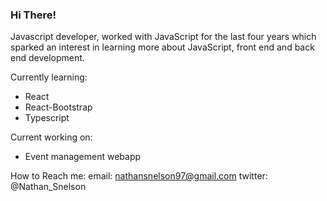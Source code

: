 ### Hi There!
Javascript developer, worked with JavaScript for the last four years which sparked an interest in learning more about JavaScript, front end and back end development.

Currently learning:
  - React
  - React-Bootstrap
  - Typescript

Current working on:
  - Event management webapp
  
How to Reach me:
  email: nathansnelson97@gmail.com
  twitter: @Nathan_Snelson

<!--
**nathan-snelson/nathan-snelson** is a ✨ _special_ ✨ repository because its `README.md` (this file) appears on your GitHub profile.

Here are some ideas to get you started:

- 🔭 I’m currently working on ...
- 🌱 I’m currently learning ...
- 👯 I’m looking to collaborate on ...
- 🤔 I’m looking for help with ...
- 💬 Ask me about ...
- 📫 How to reach me: ...
- 😄 Pronouns: ...
- ⚡ Fun fact: ...
-->
